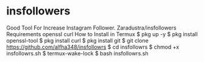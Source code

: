 # insfollowers
Good Tool For Increase Instagram Follower.
Zaradustra/insfollowers
Requirements
openssl
curl
How to Install in Termux
$ pkg up -y $ pkg install openssl-tool $ pkg install curl $ pkg install git $ git clone https://github.com/alfha348/insfollowrs $ cd insfollowrs $ chmod +x insfollowrs.sh $ termux-wake-lock $ bash insfollowrs.sh
